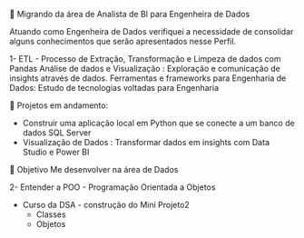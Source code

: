 
🌱 Migrando da área de Analista de BI para Engenheira de Dados 

Atuando como Engenheira de Dados verifiquei a necessidade de consolidar alguns conhecimentos que serão apresentados nesse Perfil.

1- ETL - Processo de Extração, Transformação e Limpeza de dados com Pandas
Análise de dados e Visualização : Exploração e comunicação de insights através de dados.
Ferramentas e frameworks para Engenharia de Dados: Estudo de tecnologias voltadas para Engenharia

🔭 Projetos em andamento:
* Construir uma aplicação local em Python que se conecte a um banco de dados SQL Server
* Visualização de Dados : Transformar dados em insights com Data Studio e Power BI 

🎯 Objetivo
Me desenvolver na área de Dados 

2- Entender a POO - Programação Orientada a Objetos 
- Curso da DSA - construção do Mini Projeto2
  * Classes
  * Objetos 
























<!---
- 👋 Olá, I’m a Edna
- 👀 Estou interessada em me desenvolver na área de Analytics



<!---
edteob/edteob is a ✨ special ✨ repository because its `README.md` (this file) appears on your GitHub profile.
You can click the Preview link to take a look at your changes.
--->
